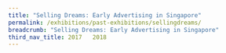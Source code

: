 ```yaml
---
title: "Selling Dreams: Early Advertising in Singapore"
permalink: /exhibitions/past-exhibitions/sellingdreams/
breadcrumb: "Selling Dreams: Early Advertising in Singapore"
third_nav_title: 2017   2018
---
```

